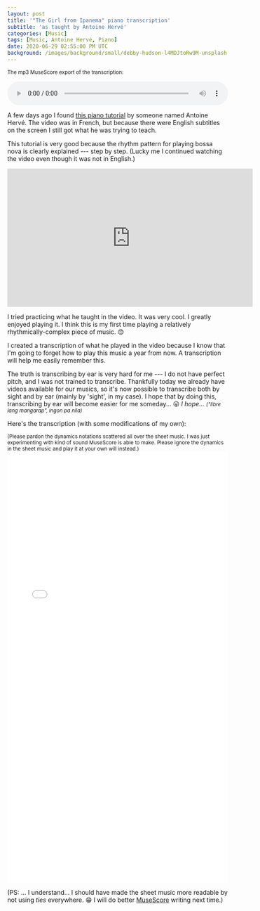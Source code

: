 ```yaml
---
layout: post
title: '"The Girl from Ipanema" piano transcription'
subtitle: 'as taught by Antoine Hervé'
categories: [Music]
tags: [Music, Antoine Hervé, Piano]
date: 2020-06-29 02:55:00 PM UTC
background: /images/background/small/debby-hudson-l4MDJtoRw9M-unsplash.jpg
---
```


<!-- first published: June 29, 2020 01:30:00 AM Philippine Time -->
<!-- 2nd published: June 29, 2020 10:55:00 PM Philippine Time -->

<small>The mp3 MuseScore export of the transcription:</small>

<audio controls volume="0.1" style="width:100%">
  <source src="/files/music/2020-06-28-the-girl-from-ipanema.mp3" type="audio/mpeg">
Your browser does not support the audio element.
</audio>

<!--more-->

A few days ago I found [this piano tutorial](https://www.youtube.com/watch?v=R6S8RCKRIoY) by someone named Antoine Hervé. The video was in French, but because there were English subtitles on the screen I still got what he was trying to teach. 

This tutorial is very good because the rhythm pattern for playing bossa nova is clearly explained --- step by step. (Lucky me I continued watching the video even though it was not in English.)

<iframe width="560" height="315" src="https://www.youtube.com/embed/R6S8RCKRIoY" frameborder="0" allow="accelerometer; autoplay; encrypted-media; gyroscope; picture-in-picture" allowfullscreen></iframe>

I tried practicing what he taught in the video. It was very cool. I greatly enjoyed playing it. I think this is my first time playing a relatively rhythmically-complex piece of music. :blush: 

I created a transcription of what he played in the video because I know that I'm going to forget how to play this music a year from now. A transcription will help me easily remember this.

The truth is transcribing by ear is very hard for me --- I do not have perfect pitch, and I was not trained to transcribe. Thankfully today we already have videos available for our musics, so it's now possible to transcribe both by sight and by ear (mainly by 'sight', in my case). I hope that by doing this, transcribing by ear will become easier for me someday... :stuck_out_tongue_winking_eye: _I hope... <small>("libre lang mangarap", ingon pa nila)</small>_

Here's the transcription (with some modifications of my own):

<small>
(Please pardon the dynamics notations scattered all over the sheet music. I was just experimenting with kind of sound MuseScore is able to make. Please ignore the dynamics in the sheet music and play it at your own will instead.)
</small>

<embed src="/files/music/2020-06-28-the-girl-from-ipanema.pdf" width="100%" height="980px"/>

(PS: ... I understand... I should have made the sheet music more readable by not using _ties_ everywhere. :grin: I will do better [MuseScore](https://musescore.org) writing next time.) 

<!-- 
Here's a video of the transcription:

<iframe width="560" height="315" src="https://www.youtube.com/embed/N1EmBtaCTJA" frameborder="0" allow="accelerometer; autoplay; encrypted-media; gyroscope; picture-in-picture" allowfullscreen></iframe>

Enjoy!
 -->
